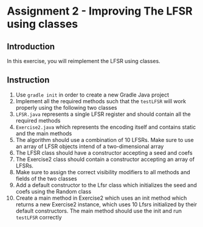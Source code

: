 # Assignment 2 - Improving The LFSR using classes

## Introduction

In this exercise, you will reimplement the LFSR using classes.

## Instruction

1. Use `gradle init` in order to create a new Gradle Java project
2. Implement all the required methods such that the `testLFSR` will work properly using the following two classes
  1. `LFSR.java` represents a single LFSR register and should contain all the required methods
  2. `Exercise2.java` which represents the encoding itself and contains static and the main methods
3. The algorithm should use a combination of 10 LFSRs. Make sure to use an array of LFSR objects intend of a two-dimensional array
4. The LFSR class should have a constructor accepting a seed and coefs
5. The Exercise2 class should contain a constructor accepting an array of LFSRs.
6. Make sure to assign the correct visibility modifiers to all methods and fields of the two classes
7. Add a default constructor to the Lfsr class which initializes the seed and coefs using the Random class
8. Create a main method in Exercise2 which uses an init method which returns a new Exercise2 instance, which uses 10 Lfsrs initialized by their default constructors. The main method should use the init
   and run `testLFSR` correctly
